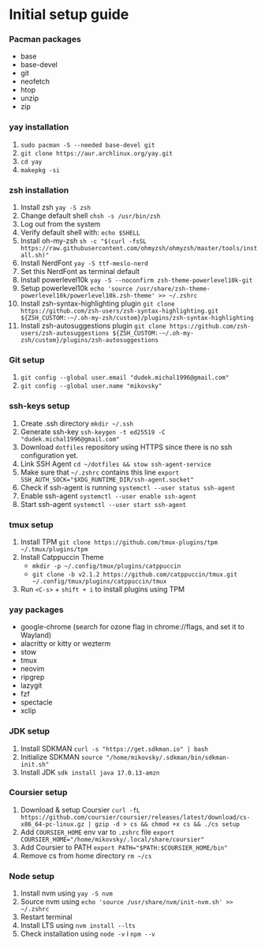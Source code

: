 # Initial setup guide

### Pacman packages
- base
- base-devel
- git
- neofetch
- htop
- unzip
- zip

### yay installation
1. `sudo pacman -S --needed base-devel git`
2. `git clone https://aur.archlinux.org/yay.git`
3. `cd yay`
4. `makepkg -si`

### zsh installation
1. Install zsh `yay -S zsh`
2. Change default shell `chsh -s /usr/bin/zsh`
3. Log out from the system
4. Verify default shell with: `echo $SHELL`
5. Install oh-my-zsh `sh -c "$(curl -fsSL https://raw.githubusercontent.com/ohmyzsh/ohmyzsh/master/tools/install.sh)"`
6. Install NerdFont `yay -S ttf-meslo-nerd`
7. Set this NerdFont as terminal default
8. Install powerlevel10k `yay -S --noconfirm zsh-theme-powerlevel10k-git`
9. Setup powerlevel10k `echo 'source /usr/share/zsh-theme-powerlevel10k/powerlevel10k.zsh-theme' >> ~/.zshrc`
10. Install zsh-syntax-highlighting plugin `git clone https://github.com/zsh-users/zsh-syntax-highlighting.git ${ZSH_CUSTOM:-~/.oh-my-zsh/custom}/plugins/zsh-syntax-highlighting`
11. Install zsh-autosuggestions plugin `git clone https://github.com/zsh-users/zsh-autosuggestions ${ZSH_CUSTOM:-~/.oh-my-zsh/custom}/plugins/zsh-autosuggestions`

### Git setup
1. `git config --global user.email "dudek.michal1996@gmail.com"`
2. `git config --global user.name "mikovsky"`

### ssh-keys setup
1. Create .ssh directory `mkdir ~/.ssh`
2. Generate ssh-key `ssh-keygen -t ed25519 -C "dudek.michal1996@gmail.com"`
3. Download `dotfiles` repository using HTTPS since there is no ssh configuration yet.
4. Link SSH Agent `cd ~/dotfiles && stow ssh-agent-service`
5. Make sure that `~/.zshrc` contains this line `export SSH_AUTH_SOCK="$XDG_RUNTIME_DIR/ssh-agent.socket"` 
6. Check if ssh-agent is running `systemctl --user status ssh-agent`
7. Enable ssh-agent `systemctl --user enable ssh-agent`
8. Start ssh-agent `systemctl --user start ssh-agent`

### tmux setup
1. Install TPM `git clone https://github.com/tmux-plugins/tpm ~/.tmux/plugins/tpm`
2. Install Catppuccin Theme
   - `mkdir -p ~/.config/tmux/plugins/catppuccin`
   - `git clone -b v2.1.2 https://github.com/catppuccin/tmux.git ~/.config/tmux/plugins/catppuccin/tmux`
3. Run `<C-s>` + `shift + i` to install plugins using TPM

### yay packages
- google-chrome (search for ozone flag in chrome://flags, and set it to Wayland)
- alacritty or kitty or wezterm
- stow
- tmux
- neovim
- ripgrep
- lazygit
- fzf
- spectacle
- xclip

### JDK setup
1. Install SDKMAN `curl -s "https://get.sdkman.io" | bash`
2. Initialize SDKMAN `source "/home/mikovsky/.sdkman/bin/sdkman-init.sh"`
3. Install JDK `sdk install java 17.0.13-amzn`

### Coursier setup
1. Download & setup Coursier `curl -fL https://github.com/coursier/coursier/releases/latest/download/cs-x86_64-pc-linux.gz | gzip -d > cs && chmod +x cs && ./cs setup`
2. Add `COURSIER_HOME` env var to `.zshrc` file `export COURSIER_HOME="/home/mikovsky/.local/share/coursier"`
3. Add Coursier to PATH `export PATH="$PATH:$COURSIER_HOME/bin"`
4. Remove cs from home directory `rm ~/cs`

### Node setup
1. Install nvm using `yay -S nvm`
2. Source nvm using `echo 'source /usr/share/nvm/init-nvm.sh' >> ~/.zshrc`
3. Restart terminal
4. Install LTS using `nvm install --lts`
5. Check installation using `node -v` i `npm --v`
